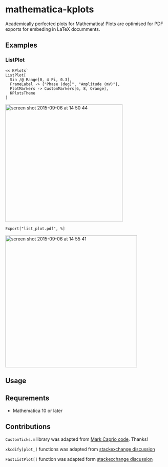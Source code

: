 mathematica-kplots
==================

Academically perfected plots for Mathematica! Plots are optimised for PDF exports for embeding in LaTeX documments. 

## Examples

### ListPlot  

    << KPlots`
    ListPlot[
      Sin /@ Range[0, 4 Pi, 0.3],
      FrameLabel -> {"Phase (deg)", "Amplitude (mV)"},
      PlotMarkers -> CustomMarkers[6, 8, Orange],
      KPlotsTheme
    ]

<img width="366" alt="screen shot 2015-09-06 at 14 50 44" src="https://cloud.githubusercontent.com/assets/4820843/9704671/c79151dc-54a6-11e5-8b7b-136ed0c48cf6.png">

    Export["list_plot.pdf", %]

<img width="411" alt="screen shot 2015-09-06 at 14 55 41" src="https://cloud.githubusercontent.com/assets/4820843/9704692/6ef482f0-54a7-11e5-944d-845fbcb06340.png">

## Usage


## Requrements

 - Mathematica 10 or later

## Contributions 

`CustomTicks.m` library was adapted from [Mark Caprio code](http://scidraw.nd.edu/). Thanks!

`xkcdify[plot_]` functions was adapted from [stackexchange discussion](http://mathematica.stackexchange.com/questions/11350/xkcd-style-graphs)

`FastListPlot[]` function was adapted form [stackexchange discussion](http://mathematica.stackexchange.com/questions/140/listplot-plotting-large-data-fast)
